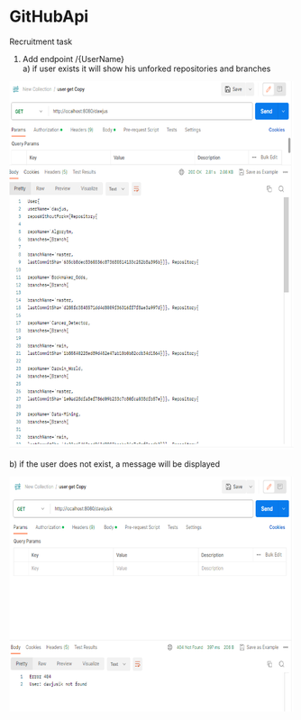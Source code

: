 # GitHubApi
Recruitment task

1. Add endpoint /{UserName}  
a) if user exists it will show his unforked repositories and branches  

<p align="center">
  <img src="images/userFound.png" alt="animated" width="636" height="654" />
</p>

b) if the user does not exist, a message will be displayed  

<p align="center">
  <img src="images/userNotFound.png" alt="animated" width="640" height="417" />
</p>
